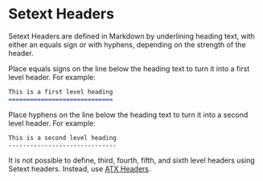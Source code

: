 # Setext Headers

Setext Headers are defined in Markdown by underlining heading text, with either
an equals sign or with hyphens, depending on the strength of the header.

Place equals signs on the line below the heading text to turn it into a first
level header. For example:

```markdown
This is a first level heading
=============================
```

Place hyphens on the line below the heading text to turn it into a second level
header. For example:

```markdown
This is a second level heading
------------------------------
```

It is not possible to define, third, fourth, fifth, and sixth level headers
using Setext headers. Instead, use [ATX Headers](../atx-headers).
